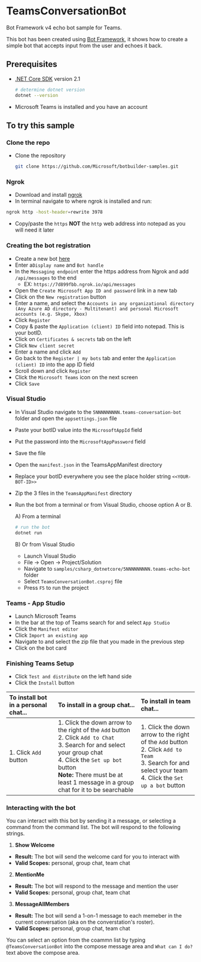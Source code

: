 # TeamsConversationBot

Bot Framework v4 echo bot sample for Teams.

This bot has been created using [Bot Framework](https://dev.botframework.com), it shows how to create a simple bot that accepts input from the user and echoes it back.

## Prerequisites

- [.NET Core SDK](https://dotnet.microsoft.com/download) version 2.1

  ```bash
  # determine dotnet version
  dotnet --version
  ```
- Microsoft Teams is installed and you have an account

## To try this sample

### Clone the repo
- Clone the repository

    ```bash
    git clone https://github.com/Microsoft/botbuilder-samples.git
    ```

### Ngrok
- Download and install [ngrok](https://ngrok.com/download)
- In terminal navigate to where ngrok is installed and run: 

```bash
ngrok http -host-header=rewrite 3978
```
- Copy/paste the ```https``` **NOT** the ```http``` web address into notepad as you will need it later

### Creating the bot registration
- Create a new bot [here](https://dev.botframework.com/bots/new)
- Enter a```Display name``` and ```Bot handle```
- In the ```Messaging endpoint``` enter the https address from Ngrok and add ```/api/messages``` to the end
  - EX: ```https://7d899fbb.ngrok.io/api/messages``` 
- Open the ```Create Microsoft App ID and password``` link in a new tab
- Click on the ```New registration``` button 
- Enter a name, and select the ```Accounts in any organizational directory (Any Azure AD directory - Multitenant) and personal Microsoft accounts (e.g. Skype, Xbox)```
- Click ```Register```
- Copy & paste the ```Application (client) ID``` field into notepad. This is your botID.
- Click on ```Certificates & secrets``` tab on the left
- Click ```New client secret```
- Enter a name and click ```Add```
- Go back to the ```Register | my bots``` tab and enter the ```Application (client) ID``` into the app ID field
- Scroll down and click ```Register```
- Click the ```Microsoft Teams``` icon on the next screen
- Click ```Save```

### Visual Studio
- In Visual Studio navigate to the ```5NNNNNNNNN.teams-conversation-bot``` folder and open the ```appsettings.json``` file
- Paste your botID value into the ```MicrosoftAppId``` field 
- Put the password into the ```MicrosoftAppPassword``` field
- Save the file
- Open the ```manifest.json``` in the TeamsAppManifest directory
- Replace your botID everywhere you see the place holder string ```<<YOUR-BOT-ID>>```
- Zip the 3 files in the ```TeamsAppManifest``` directory 

- Run the bot from a terminal or from Visual Studio, choose option A or B.

  A) From a terminal

  ```bash
  # run the bot
  dotnet run
  ```

  B) Or from Visual Studio

  - Launch Visual Studio
  - File -> Open -> Project/Solution
  - Navigate to `samples/csharp_dotnetcore/5NNNNNNNNN.teams-echo-bot` folder
  - Select `TeamsConversationBot.csproj` file
  - Press `F5` to run the project

### Teams - App Studio
- Launch Microsoft Teams
- In the bar at the top of Teams search for and select ```App Studio``` 
- Click the ```Manifest editor``` 
- Click ```Import an existing app```
- Navigate to and select the zip file that you made in the previous step
- Click on the bot card

### Finishing Teams Setup
- Click ```Test and distribute``` on the left hand side
- Click the ```Install``` button

| To install bot in a personal chat... | To install in a group chat... | To install in team chat... |
|:-------------------- | :------------------------- | :-----------------------|
| 1. Click ```Add``` button| 1. Click the down arrow to the right of the ```Add``` button <br> 2. Click ```Add to Chat``` <br> 3. Search for and select your group chat <br> 4. Click the ```Set up bot``` button <br> **Note:** There must be at least 1 message in a group chat for it to be searchable |  1. Click the down arrow to the right of the ```Add``` button <br> 2. Click ```Add to Team``` <br> 3. Search for and select your team <br> 4. Click the ```Set up a bot``` button  |

### Interacting with the bot

You can interact with this bot by sending it a message, or selecting a command from the command list. The bot will respond to the following strings. 

1. **Show Welcome**
  - **Result:** The bot will send the welcome card for you to interact with
  - **Valid Scopes:** personal, group chat, team chat
2. **MentionMe**
  - **Result:** The bot will respond to the message and mention the user
  - **Valid Scopes:** personal, group chat, team chat
3. **MessageAllMembers**
  - **Result:** The bot will send a 1-on-1 message to each memeber in the current conversation (aka on the converstation's roster).
  - **Valid Scopes:** personal, group chat, team chat

You can select an option from the coammn list by typing ```@TeamsConversationBot``` into the compose message area and ```What can I do?``` text above the compose area.

